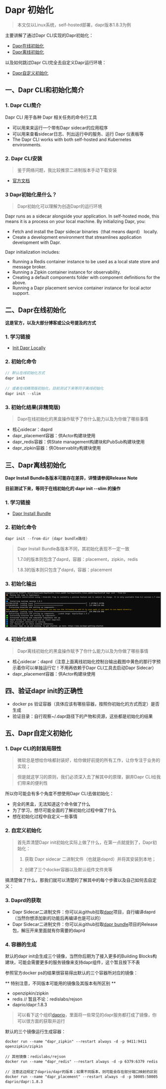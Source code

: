 # Dapr 初始化

> 本文仅以Linux系统，self-hosted部署，dapr版本1.8.3为例

主要讲解了通过Dapr CLI实现的Dapr初始化：
* [Dapr在线初始化](#online)
* [Dapr离线初始化](#offline)

以及如何跳过Dapr CLI完全去自定义Dapr运行环境：
* [Dapr自定义初始化](#customize)

## 一、Dapr CLI和初始化简介

### 1. Dapr CLI简介

Dapr CLI 用于各种 Dapr 相关任务的命令行工具
* 可以用来来运行一个带有Dapr sidecar的应用程序
* 可以用来查看sidecar日志、列出运行中的服务、运行 Dapr 仪表板等
* The Dapr CLI works with both self-hosted and Kubernetes environments.

### 2. Dapr CLI安装
> 鉴于网络问题，我比较推崇二进制版本手动下载安装

* [官方文档](https://docs.dapr.io/zh-hans/getting-started/install-dapr-cli/)

### 3 Dapr初始化是什么？

> Dapr初始化可以理解为创造Dapr的运行环境

Dapr runs as a sidecar alongside your application. In self-hosted mode, this means it is a process on your local machine. By initializing Dapr, you:

* Fetch and install the Dapr sidecar binaries（that means daprd） locally.
* Create a development environment that streamlines application development with Dapr.

Dapr initialization includes:

* Running a Redis container instance to be used as a local state store and message broker.
* Running a Zipkin container instance for observability.
* Creating a default components folder with component definitions for the above.
* Running a Dapr placement service container instance for local actor support.

## 二、<a id="online">Dapr在线初始化</a>

**这是官方，以及大部分博客或公众号提及的方式**

### 1. 学习链接

* [Init Dapr Locally](https://docs.dapr.io/getting-started/install-dapr-selfhost/)

### 2. 初始化命令
```csharp
// 默认在线初始化方式
dapr init

// 或者在线精简版初始化，目前测试下来等同于离线初始化
dapr init --slim
```

### 3. 初始化结果(非精简版)
> Dapr在线初始化的黑盒操作赋予了你什么能力以及为你做了哪些事情
* 核心sidecar：daprd
* dapr_placement容器：供Actor构建块使用
* dapr_redis容器：供State management构建块和PubSub构建块使用
* dapr_zipkin容器：供Observablity构建块使用

## 三、<a id="online">Dapr离线初始化</a>

**Dapr Install Bundle各版本可能存在差异，详情请参阅Release Note**

**目前测试下来，等同于在线初始化的 dapr init --slim 的操作**

### 1. 学习链接
* [Dapr Install Bundle](https://github.com/dapr/installer-bundle)

### 2. 初始化命令
```csharp
dapr init --from-dir {dapr bundle路径}
```
> Dapr Install Bundle各版本不同，其初始化表现不一定一致
> 
> 1.7.0的版本则包含了daprd，容器：placement，zipkin，redis
> 
> 1.8.3的版本则只包含了daprd，容器：placement

### 3. 初始化输出
![离线初始化控制台输出](../../../Images/.NET/dapr离线初始化.png)

### 4. 初始化结果
> Dapr离线初始化的黑盒操作赋予了你什么能力以及为你做了哪些事情
* 核心sidecar：daprd（注意上面离线初始化控制台输出截图中黄色的那行字预示着你可以单独运行它！不用再依赖于Dapr CLI工具去启动Dapr Sidecar）
* dapr_placement容器：供Actor构建块使用

## 四、验证dapr init的正确性
* docker ps 验证容器（具体应该有哪些容器，按照你初始化的方式而定）是否生成
* 验证目录：自行观察~/.dapr路径下的产物和资源，这些都是初始化的结果

## 五、<a id="customize">Dapr自定义初始化</a>

### 1. Dapr CLI的封装局限性

>微软总是想给你啥都封装好，给你做好前提的所有工作，让你专注于业务的实现；

> 但是就这学习的原则，我们必须深入去了解其中的原理，摒弃Dapr CLI给我们带来的便利性

所以你可能会有多个角度不想使用Dapr CLI去做初始化：
* 完全的黑盒，无法知道这个命令做了什么
* 为了学习，想尽可能全面的了解初始化过程中做了什么
* 想在初始化过程中自定义一些事情

### 2. 自定义初始化

> 首先弄清楚Dapr init初始化实际上做了什么，在第一点就提到了，Dapr初始化：
> 
> 1. 获取 Dapr sidecar 二进制文件（也就是daprd）并将其安装到本地；
> 
> 2. 创建了三个docker容器以及默认组件文件夹等

搞清楚做了什么，那我们就可以清楚的了解其中的每个步骤以及自己如何去自定义：

### 3. Daprd的获取
* Dapr Sidecar二进制文件：你可以从github拉取[dapr](https://github.com/dapr/dapr)项目，自行编译daprd（当然你想添加新的功能后再编译也是可以的）
* Dapr Sidecar二进制文件：你可以从github拉取[dapr bundle](https://github.com/dapr/installer-bundle)项目的Release包，解压开来里面就有你需要的daprd

### 4. 容器的生成

默认的dapr init会生成三个镜像，当然你后期为了接入更多的Building Blocks构建块，可能会需要更多的服务镜像来支持dapr组件，这个暂且按下不表

参照官方docker ps的结果很容易得出默认的三个容器所对应的镜像：

** 特别注意，不同版本可能用的镜像及其版本有所区别 **
* openzipkin/zipkin
* redis                            // 暂且不论：redislabs/rejson
* daprio/dapr:1.8.3

> 可以看下这个组织[daprio](https://hub.docker.com/u/daprio)，里面将一些常见的dapr服务都打成了镜像，你可以很方面的获取并运行

默认的三个镜像运行生成容器：
```
docker run --name "dapr_zipkin" --restart always -d -p 9411:9411 openzipkin/zipkin

// 其他镜像：redislabs/rejson
docker run --name "dapr_redis" --restart always -d -p 6379:6379 redis

// 注意这边规定了daprio/dapr的版本；如果不同版本，则可能会存在部分端口映射的区别
docker run --name "dapr_placement" --restart always -d -p 50005:50005 daprio/dapr:1.8.3
```
